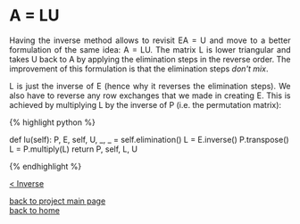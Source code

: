 # A = LU
<div style="text-align: justify">
<p>Having the inverse method allows to revisit EA = U and move to a better
formulation of the same idea: A = LU. The matrix L is lower triangular and
takes U back to A by applying the elimination steps in the reverse order. The
improvement of this formulation is that the elimination steps <i>don't mix</i>.
</p>

<p>L is just the inverse of E (hence why it reverses the elimination steps). We
also have to reverse any row exchanges that we made in creating E. This is
achieved by multiplying L by the inverse of P (i.e. the permutation
matrix):</p>
</div>

{% highlight python %}

def lu(self):
    P, E, self, U, _, _ = self.elimination()
    L = E.inverse()
    P.transpose()
    L = P.multiply(L)
    return P, self, L, U

{% endhighlight %}

[< Inverse](./inverse.md)

[back to project main page](./numpy_from_scratch.md)\
[back to home](../README.md)
